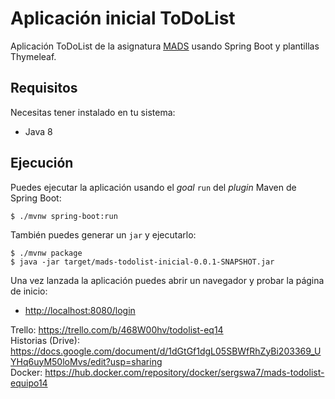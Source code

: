 # Aplicación inicial ToDoList

Aplicación ToDoList de la asignatura [MADS](https://cvnet.cpd.ua.es/Guia-Docente/GuiaDocente/Index?wcodest=C203&wcodasi=34037&wlengua=es&scaca=2019-20) usando Spring Boot y plantillas Thymeleaf.

## Requisitos

Necesitas tener instalado en tu sistema:

- Java 8

## Ejecución

Puedes ejecutar la aplicación usando el _goal_ `run` del _plugin_ Maven 
de Spring Boot:

```
$ ./mvnw spring-boot:run 
```   

También puedes generar un `jar` y ejecutarlo:

```
$ ./mvnw package
$ java -jar target/mads-todolist-inicial-0.0.1-SNAPSHOT.jar 
```

Una vez lanzada la aplicación puedes abrir un navegador y probar la página de inicio:

- [http://localhost:8080/login](http://localhost:8080/login)

Trello: https://trello.com/b/468W00hv/todolist-eq14 <br>
Historias (Drive): https://docs.google.com/document/d/1dGtGf1dgL05SBWfRhZyBi203369_UYHq6uyM50loMvs/edit?usp=sharing <br>
Docker: https://hub.docker.com/repository/docker/sergswa7/mads-todolist-equipo14 <br>
